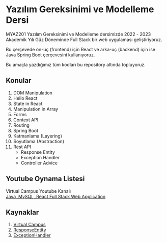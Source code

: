 # Yazılım Gereksinimi ve Modelleme Dersi

MYAZ201 Yazılım Gereksinimi ve Modelleme dersimizde 2022 - 2023 Akademik Yılı Güz Döneminde Full Stack bir web uygulaması geliştiriyoruz. 

Bu çerçevede ön-uç (frontend) için React ve arka-uç (backend) için ise Java Spring Boot çerçevesini kullanıyoruz. 

Bu amaçla yazdığımız tüm kodları bu repository altında topluyoruz. 

## Konular
1. DOM Manipulation
2. Hello React
3. State in React
4. Manipulation in Array 
5. Forms
6. Context API
7. Routing
8. Spring Boot
9. Katmanlama (Layering)
10. Soyutlama (Abstraction)
11. Rest API
    - Response Entity
    - Exception Handler
    - Controller Advice

## Youtube Oynama Listesi
Virtual Campus Youtube Kanalı <br/>
[Java, MySQL, React Full Stack Web Application](https://www.youtube.com/watch?v=zIFj-zI5DWc&list=PLK37qYAhi0EepiwH6amD-47IWIec3ozBx)

## Kaynaklar
1. [Virtual Campus](https://www.youtube.com/watch?v=zIFj-zI5DWc&list=PLK37qYAhi0EepiwH6amD-47IWIec3ozBx)
2. [ResponseEntity](https://www.baeldung.com/spring-response-entity)
3. [ExceptionHandler](https://www.baeldung.com/exception-handling-for-rest-with-spring)